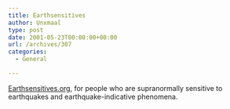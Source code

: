 ```yaml
---
title: Earthsensitives
author: Unxmaal
type: post
date: 2001-05-23T00:00:00+00:00
url: /archives/307
categories:
  - General

---
```

<A HREF="http://earthsensitives.org/">Earthsensitives.org</A>, for people who are supranormally sensitive to earthquakes and earthquake-indicative phenomena.